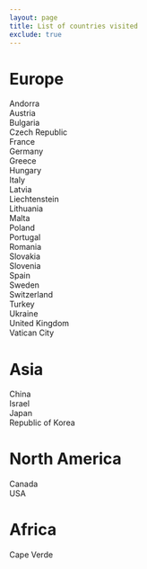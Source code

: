 ```yaml
---
layout: page
title: List of countries visited
exclude: true
---
```


# Europe
Andorra  
Austria  
Bulgaria  
Czech Republic  
France  
Germany  
Greece  
Hungary  
Italy  
Latvia  
Liechtenstein  
Lithuania  
Malta  
Poland  
Portugal  
Romania  
Slovakia  
Slovenia  
Spain  
Sweden  
Switzerland  
Turkey  
Ukraine  
United Kingdom  
Vatican City  

# Asia
China  
Israel  
Japan  
Republic of Korea  

# North America
Canada  
USA  

# Africa
Cape Verde  

